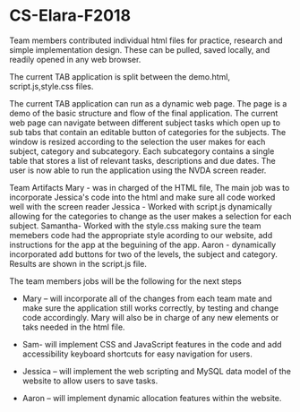 ﻿# CS-Elara-F2018

Team members contributed individual html files for practice, research and simple implementation design. These can be pulled, saved locally, and readily opened in any web browser.


The current TAB application is split between the demo.html, script.js,style.css files.


The current TAB application can run as a dynamic web page. The page is a demo of the basic structure and flow of the final application. The current web page can navigate between different subject tasks which open up to sub tabs that contain an editable button of categories for the subjects. The window is resized according to the selection the user makes for each subject, category and subcategory. Each subcategory contains a single table that stores a list of relevant tasks, descriptions and due dates. The user is now able to run the application using the NVDA screen reader.

Team Artifacts 
Mary - was in charged of the HTML file, The main job was to incorporate Jessica's code into the html and make sure all code worked well with the screen reader
Jessica - Worked with script.js dynamically allowing for the categories to change as the user makes a selection for each subject.
Samantha- Worked with the style.css making sure the team memebers code had the appropriate style acording to our website, add instructions for the app at the beguining of the app. 
Aaron - dynamically incorporated add buttons for two of the levels, the subject and category. Results are shown in the script.js file.

The team members jobs will be the following for the next steps

-	Mary – will incorporate all of the changes from each team mate and make sure the application still works correctly, by testing and change code accordingly. Mary will also be in charge of any new elements or taks needed in the html file.

-	Sam- will implement CSS and JavaScript features in the code and add accessibility keyboard shortcuts for easy navigation for users. 
-	Jessica – will implement the web scripting and MySQL data model of the website to allow users to save tasks. 
-	Aaron – will implement dynamic allocation features within the website.
